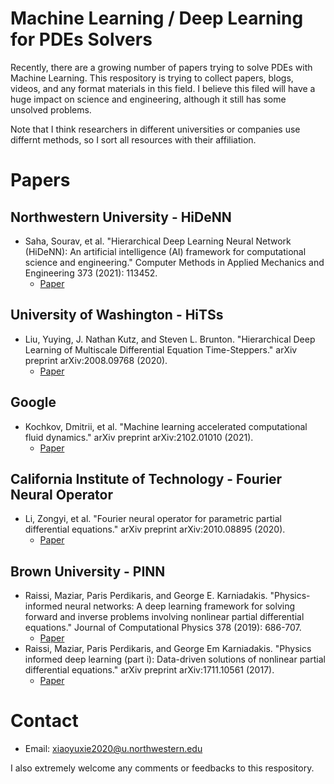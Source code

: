 # Machine Learning / Deep Learning for PDEs Solvers

Recently, there are a growing number of papers trying to solve PDEs with Machine Learning. This respository is trying to collect papers, blogs, videos, and any format materials in this field. I believe this filed will have a huge impact on science and engineering, although it still has some unsolved problems.

Note that I think researchers in different universities or companies use differnt methods, so I sort all resources with their affiliation.

# Papers

## Northwestern University - HiDeNN
- Saha, Sourav, et al. "Hierarchical Deep Learning Neural Network (HiDeNN): An artificial intelligence (AI) framework for computational science and engineering." Computer Methods in Applied Mechanics and Engineering 373 (2021): 113452.
  - [Paper](https://www.sciencedirect.com/science/article/pii/S004578252030637X)

## University of Washington - HiTSs
- Liu, Yuying, J. Nathan Kutz, and Steven L. Brunton. "Hierarchical Deep Learning of Multiscale Differential Equation Time-Steppers." arXiv preprint arXiv:2008.09768 (2020).
  - [Paper](https://arxiv.org/abs/2008.09768)

## Google
- Kochkov, Dmitrii, et al. "Machine learning accelerated computational fluid dynamics." arXiv preprint arXiv:2102.01010 (2021).
  - [Paper](http://arxiv.org/abs/2102.01010)

## California Institute of Technology - Fourier Neural Operator
- Li, Zongyi, et al. "Fourier neural operator for parametric partial differential equations." arXiv preprint arXiv:2010.08895 (2020).
  - [Paper](https://arxiv.org/abs/2010.08895)

## Brown University - PINN
- Raissi, Maziar, Paris Perdikaris, and George E. Karniadakis. "Physics-informed neural networks: A deep learning framework for solving forward and inverse problems involving nonlinear partial differential equations." Journal of Computational Physics 378 (2019): 686-707.
  - [Paper](https://www.sciencedirect.com/science/article/pii/S0021999118307125?casa_token=LpL_wvHQ4CIAAAAA:9xVIgdgQV8GJnbMHbNvP7Kv_gMncbyvEcVFUQI16hhdexW6B7Mzx03LJC4QSr9txfUZ3kI2OEQ)
- Raissi, Maziar, Paris Perdikaris, and George Em Karniadakis. "Physics informed deep learning (part i): Data-driven solutions of nonlinear partial differential equations." arXiv preprint arXiv:1711.10561 (2017).
  - [Paper](https://arxiv.org/abs/1711.10561)

# Contact

- Email: xiaoyuxie2020@u.northwestern.edu

I also extremely welcome any comments or feedbacks to this respository.

